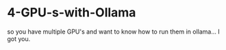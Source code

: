 # 4-GPU-s-with-Ollama
so you have multiple GPU's and want to know how to run them in ollama... I got you.
